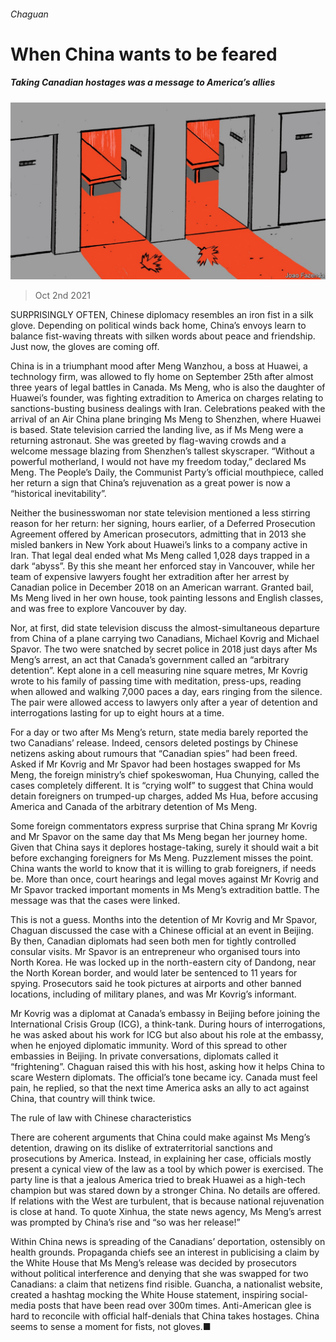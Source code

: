 ###### Chaguan

# When China wants to be feared 

##### Taking Canadian hostages was a message to America’s allies 

![image](images/20211002_CND000_0.jpg) 

> Oct 2nd 2021 

SURPRISINGLY OFTEN, Chinese diplomacy resembles an iron fist in a silk glove. Depending on political winds back home, China’s envoys learn to balance fist-waving threats with silken words about peace and friendship. Just now, the gloves are coming off.

China is in a triumphant mood after Meng Wanzhou, a boss at Huawei, a technology firm, was allowed to fly home on September 25th after almost three years of legal battles in Canada. Ms Meng, who is also the daughter of Huawei’s founder, was fighting extradition to America on charges relating to sanctions-busting business dealings with Iran. Celebrations peaked with the arrival of an Air China plane bringing Ms Meng to Shenzhen, where Huawei is based. State television carried the landing live, as if Ms Meng were a returning astronaut. She was greeted by flag-waving crowds and a welcome message blazing from Shenzhen’s tallest skyscraper. “Without a powerful motherland, I would not have my freedom today,” declared Ms Meng. The People’s Daily, the Communist Party’s official mouthpiece, called her return a sign that China’s rejuvenation as a great power is now a “historical inevitability”.


Neither the businesswoman nor state television mentioned a less stirring reason for her return: her signing, hours earlier, of a Deferred Prosecution Agreement offered by American prosecutors, admitting that in 2013 she misled bankers in New York about Huawei’s links to a company active in Iran. That legal deal ended what Ms Meng called 1,028 days trapped in a dark “abyss”. By this she meant her enforced stay in Vancouver, while her team of expensive lawyers fought her extradition after her arrest by Canadian police in December 2018 on an American warrant. Granted bail, Ms Meng lived in her own house, took painting lessons and English classes, and was free to explore Vancouver by day.

Nor, at first, did state television discuss the almost-simultaneous departure from China of a plane carrying two Canadians, Michael Kovrig and Michael Spavor. The two were snatched by secret police in 2018 just days after Ms Meng’s arrest, an act that Canada’s government called an “arbitrary detention”. Kept alone in a cell measuring nine square metres, Mr Kovrig wrote to his family of passing time with meditation, press-ups, reading when allowed and walking 7,000 paces a day, ears ringing from the silence. The pair were allowed access to lawyers only after a year of detention and interrogations lasting for up to eight hours at a time.

For a day or two after Ms Meng’s return, state media barely reported the two Canadians’ release. Indeed, censors deleted postings by Chinese netizens asking about rumours that “Canadian spies” had been freed. Asked if Mr Kovrig and Mr Spavor had been hostages swapped for Ms Meng, the foreign ministry’s chief spokeswoman, Hua Chunying, called the cases completely different. It is “crying wolf” to suggest that China would detain foreigners on trumped-up charges, added Ms Hua, before accusing America and Canada of the arbitrary detention of Ms Meng.

Some foreign commentators express surprise that China sprang Mr Kovrig and Mr Spavor on the same day that Ms Meng began her journey home. Given that China says it deplores hostage-taking, surely it should wait a bit before exchanging foreigners for Ms Meng. Puzzlement misses the point. China wants the world to know that it is willing to grab foreigners, if needs be. More than once, court hearings and legal moves against Mr Kovrig and Mr Spavor tracked important moments in Ms Meng’s extradition battle. The message was that the cases were linked.

This is not a guess. Months into the detention of Mr Kovrig and Mr Spavor, Chaguan discussed the case with a Chinese official at an event in Beijing. By then, Canadian diplomats had seen both men for tightly controlled consular visits. Mr Spavor is an entrepreneur who organised tours into North Korea. He was locked up in the north-eastern city of Dandong, near the North Korean border, and would later be sentenced to 11 years for spying. Prosecutors said he took pictures at airports and other banned locations, including of military planes, and was Mr Kovrig’s informant.

Mr Kovrig was a diplomat at Canada’s embassy in Beijing before joining the International Crisis Group (ICG), a think-tank. During hours of interrogations, he was asked about his work for ICG but also about his role at the embassy, when he enjoyed diplomatic immunity. Word of this spread to other embassies in Beijing. In private conversations, diplomats called it “frightening”. Chaguan raised this with his host, asking how it helps China to scare Western diplomats. The official’s tone became icy. Canada must feel pain, he replied, so that the next time America asks an ally to act against China, that country will think twice.

The rule of law with Chinese characteristics

There are coherent arguments that China could make against Ms Meng’s detention, drawing on its dislike of extraterritorial sanctions and prosecutions by America. Instead, in explaining her case, officials mostly present a cynical view of the law as a tool by which power is exercised. The party line is that a jealous America tried to break Huawei as a high-tech champion but was stared down by a stronger China. No details are offered. If relations with the West are turbulent, that is because national rejuvenation is close at hand. To quote Xinhua, the state news agency, Ms Meng’s arrest was prompted by China’s rise and “so was her release!”

Within China news is spreading of the Canadians’ deportation, ostensibly on health grounds. Propaganda chiefs see an interest in publicising a claim by the White House that Ms Meng’s release was decided by prosecutors without political interference and denying that she was swapped for two Canadians: a claim that netizens find risible. Guancha, a nationalist website, created a hashtag mocking the White House statement, inspiring social-media posts that have been read over 300m times. Anti-American glee is hard to reconcile with official half-denials that China takes hostages. China seems to sense a moment for fists, not gloves.■

